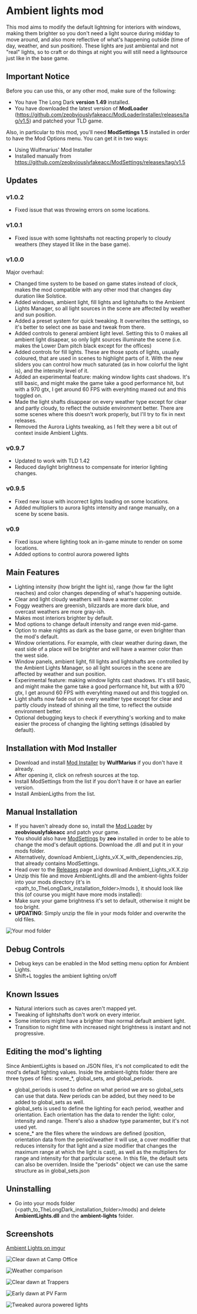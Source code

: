 # Ambient lights mod
This mod aims to modify the default lightning for interiors with windows, making them brighter so you don't need a light source during midday to move around, and also more reflective of what's happening outside (time of day, weather, and sun position).
These lights are just ambiental and not "real" lights, so to craft or do things at night you will still need a lightsource just like in the base game.

## Important Notice
Before you can use this, or any other mod, make sure of the following:
* You have The Long Dark **version 1.49** installed.
* You have downloaded the latest version of **ModLoader** (https://github.com/zeobviouslyfakeacc/ModLoaderInstaller/releases/tag/v1.5) and patched your TLD game.

Also, in particular to this mod, you'll need **ModSettings 1.5** installed in order to have the Mod Options menu. You can get it in two ways:
* Using Wulfmarius' Mod Installer
* Installed manually from https://github.com/zeobviouslyfakeacc/ModSettings/releases/tag/v1.5

## Updates
### v1.0.2
* Fixed issue that was throwing errors on some locations.

### v1.0.1
* Fixed issue with some lightshafts not reacting properly to cloudy weathers (they stayed lit like in the base game).

### v1.0.0
Major overhaul:
* Changed time system to be based on game states instead of clock, makes the mod compatible with any other mod that changes day duration like Solstice.
* Added windows, ambient light, fill lights and lightshafts to the Ambient Lights Manager, so all light sources in the scene are affected by weather and sun position.
* Added a preset system for quick tweaking. It overwrites the settings, so it's better to select one as base and tweak from there.
* Added controls to general ambient light level. Setting this to 0 makes all ambient light disapear, so only light sources illuminate the scene (i.e. makes the Lower Dam pitch black except for the offices)
* Added controls for fill lights. These are those spots of lights, usually coloured, that are used in scenes to highlight parts of it. With the new sliders you can control how much saturated (as in how colorful the light is), and the intensity level of it.
* Added an experimental feature: making window lights cast shadows. It's still basic, and might make the game take a good performance hit, but with a 970 gtx, I get around 60 FPS with everyhting maxed out and this toggled on.
* Made the light shafts disappear on every weather type except for clear and partly cloudy, to reflect the outside environment better. There are some scenes where this doesn't work properly, but I'll try to fix in next releases.
* Removed the Aurora Lights tweaking, as I felt they were a bit out of context inside Ambient Lights.

### v0.9.7
* Updated to work with TLD 1.42
* Reduced daylight brightness to compensate for interior lighting changes.

### v0.9.5
* Fixed new issue with incorrect lights loading on some locations.
* Added multipliers to aurora lights intensity and range manually, on a scene by scene basis.

### v0.9
* Fixed issue where lighting took an in-game minute to render on some locations.
* Added options to control aurora powered lights

## Main Features
* Lighting intensity (how bright the light is), range (how far the light reaches) and color changes depending of what's happening outside.
* Clear and light cloudy weathers will have a warmer color.
* Foggy weathers are greenish, blizzards are more dark blue, and overcast weathers are more gray-ish.
* Makes most interiors brighter by default.
* Mod options to change default intensity and range even mid-game.
* Option to make nights as dark as the base game, or even brighter than the mod's default.
* Window orientations. For example, with clear weather during dawn, the east side of a place will be brighter and will have a warmer color than the west side.
* Window panels, ambient light, fill lights and lightshafts are controlled by the Ambient Lights Manager, so all light sources in the scene are affected by weather and sun position.
* Experimental feature: making window lights cast shadows. It's still basic, and might make the game take a good performance hit, but with a 970 gtx, I get around 60 FPS with everyhting maxed out and this toggled on.
* Light shafts now fade out on every weather type except for clear and partly cloudy instead of shining all the time, to reflect the outside environment better.
* Optional debugging keys to check if everything's working and to make easier the process of changing the lighting settings (disabled by default).

## Installation with Mod Installer
* Download and install [Mod Installer](https://github.com/WulfMarius/Mod-Installer/releases) by **WulfMarius** if you don't have it already.
* After opening it, click on refresh sources at the top.
* Install ModSettings from the list if you don't have it or have an earlier version.
* Install AmbienLigths from the list.

## Manual Installation
* If you haven't already done so, install the [Mod Loader](https://github.com/zeobviouslyfakeacc/ModLoaderInstaller) by **zeobviouslyfakeacc** and patch your game.
* You should also have [ModSettings](https://github.com/zeobviouslyfakeacc/ModSettings/releases/tag/v1.5) by **zeo** installed in order to be able to change the mod's default options. Download the .dll and put it in your mods folder.
* Alternatively, download Ambient_Lights_vX.X_with_dependencies.zip, that already contains ModSettings.
* Head over to the [Releases](https://github.com/Xpazeman/tld-ambient-lights/releases/) page and download Ambient_Lights_vX.X.zip
* Unzip this file and move AmbientLights.dll and the ambient-lights folder into your mods directory (it's in <path_to_TheLongDark_installation_folder>/mods ), it should look like this (of course you might have more mods installed):
* Make sure your game brightness it's set to default, otherwise it might be too bright.
* **UPDATING**: Simply unzip the file in your mods folder and overwrite the old files.

![Your mod folder](https://raw.githubusercontent.com/Xpazeman/tld-ambient-lights/master/screenshots/folder.jpg "Your mod folder")

## Debug Controls
* Debug keys can be enabled in the Mod setting menu option for Ambient Lights.
* Shift+L toggles the ambient lighting on/off

## Known Issues
* Natural interiors such as caves aren't mapped yet.
* Tweaking of lightshafts don't work on every interior.
* Some interiors might have a brighter than normal default ambient light.
* Transition to night time with increased night brightness is instant and not progressive.

## Editing the mod's lighting
Since AmbientLights is based on JSON files, it's not complicated to edit the mod's default lighting values.
Inside the ambient-lights folder there are three types of files: scene_*, global_sets, and global_periods.

* global_periods is used to define on what period we are so global_sets can use that data. New periods can be added, but they need to be added to global_sets as well.
* global_sets is used to define the lighting for each period, weather and orientation. Each orientation has the data to render the light: color, intensity and range. There's also a shadow type paramenter, but it's not used yet.
* scene_* are the files where the windows are defined (position, orientation data from the period/weather it will use, a cover modifier that reduces intensity for that light and a size modifier that changes the maximum range at which the light is cast), as well as the multipliers for range and intensity for that particular scene. In this file, the default sets can also be overriden. Inside the "periods" object we can use the same structure as in global_sets.json

## Uninstalling
* Go into your mods folder (<path_to_TheLongDark_installation_folder>/mods) and delete **AmbientLights.dll** and the **ambient-lights** folder.

## Screenshots

[Ambient Lights on imgur](https://imgur.com/a/r1GOzKt)

![Clear dawn at Camp Office](https://raw.githubusercontent.com/Xpazeman/tld-ambient-lights/master/screenshots/example-1.jpg "Clear dawn at Camp Office")

![Weather comparison](https://raw.githubusercontent.com/Xpazeman/tld-ambient-lights/master/screenshots/lighthouse_weathers.jpg "Weather comparison")

![Clear dawn at Trappers](https://raw.githubusercontent.com/Xpazeman/tld-ambient-lights/master/screenshots/example-2.jpg "Clear dawn at Trappers")

![Early dawn at PV Farm](https://raw.githubusercontent.com/Xpazeman/tld-ambient-lights/master/screenshots/example-3.jpg "Early dawn at PV Farm")

![Tweaked aurora powered lights](https://raw.githubusercontent.com/Xpazeman/tld-ambient-lights/master/screenshots/aurora_1.jpg "Tweaked aurora powered lights")
